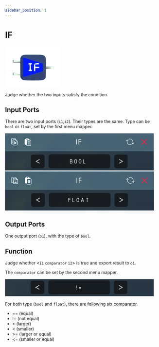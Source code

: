 ```yaml
---
sidebar_position: 1
---
```

# IF
![IF](./img/IF.png)

Judge whether the two inputs satisfy the condition.

## Input Ports
There are two input ports (`i1`,`i2`).
Their types are the same. Type can be `bool` or `float`, set by the first menu mapper.

![IF-bool](./img/IF-bool.png)
![IF-float](./img/IF-float.png)

## Output Ports
One output port (`o1`), with the type of `bool`.

## Function
Judge whether \<`i1` `comparator` `i2`\> is true and export result to `o1`.

The `comparator` can be set by the second menu mapper.

![IF-bool](./img/IF-comparator.png)

For both type (`bool` and `float`), there are following six comparator.
- ==    (equal)
- !=    (not equal)
- \>    (larger)
- \<    (smaller)
- \>=   (larger or equal)
- \<=   (smaller or equal)
